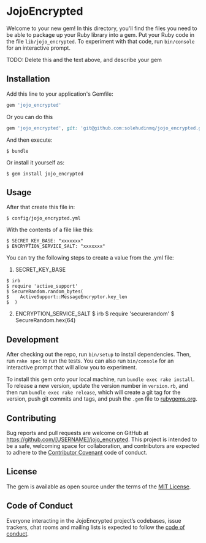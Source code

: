 # JojoEncrypted

Welcome to your new gem! In this directory, you'll find the files you need to be able to package up your Ruby library into a gem. Put your Ruby code in the file `lib/jojo_encrypted`. To experiment with that code, run `bin/console` for an interactive prompt.

TODO: Delete this and the text above, and describe your gem

## Installation

Add this line to your application's Gemfile:

```ruby
gem 'jojo_encrypted'
```

Or you can do this
```ruby
gem 'jojo_encrypted', git: 'git@github.com:solehudinmq/jojo_encrypted.git', branch: 'master'
```

And then execute:

    $ bundle

Or install it yourself as:

    $ gem install jojo_encrypted

## Usage

After that create this file in:

    $ config/jojo_encrypted.yml

With the contents of a file like this:

    $ SECRET_KEY_BASE: "xxxxxxx"
    $ ENCRYPTION_SERVICE_SALT: "xxxxxxx"

You can try the following steps to create a value from the .yml file:

  1. SECRET_KEY_BASE
    
    $ irb
    $ require 'active_support'
    $ SecureRandom.random_bytes(
    $    ActiveSupport::MessageEncryptor.key_len
    $  ) 
  2. ENCRYPTION_SERVICE_SALT
    $ irb
    $ require 'securerandom'
    $ SecureRandom.hex(64)

## Development

After checking out the repo, run `bin/setup` to install dependencies. Then, run `rake spec` to run the tests. You can also run `bin/console` for an interactive prompt that will allow you to experiment.

To install this gem onto your local machine, run `bundle exec rake install`. To release a new version, update the version number in `version.rb`, and then run `bundle exec rake release`, which will create a git tag for the version, push git commits and tags, and push the `.gem` file to [rubygems.org](https://rubygems.org).

## Contributing

Bug reports and pull requests are welcome on GitHub at https://github.com/[USERNAME]/jojo_encrypted. This project is intended to be a safe, welcoming space for collaboration, and contributors are expected to adhere to the [Contributor Covenant](http://contributor-covenant.org) code of conduct.

## License

The gem is available as open source under the terms of the [MIT License](https://opensource.org/licenses/MIT).

## Code of Conduct

Everyone interacting in the JojoEncrypted project’s codebases, issue trackers, chat rooms and mailing lists is expected to follow the [code of conduct](https://github.com/[USERNAME]/jojo_encrypted/blob/master/CODE_OF_CONDUCT.md).
